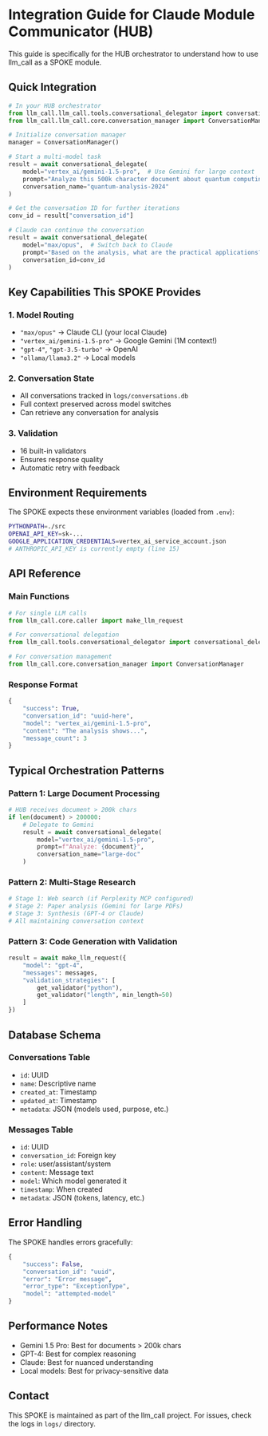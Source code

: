# Integration Guide for Claude Module Communicator (HUB)

This guide is specifically for the HUB orchestrator to understand how to use llm_call as a SPOKE module.

## Quick Integration

```python
# In your HUB orchestrator
from llm_call.llm_call.tools.conversational_delegator import conversational_delegate
from llm_call.llm_call.core.conversation_manager import ConversationManager

# Initialize conversation manager
manager = ConversationManager()

# Start a multi-model task
result = await conversational_delegate(
    model="vertex_ai/gemini-1.5-pro",  # Use Gemini for large context
    prompt="Analyze this 500k character document about quantum computing",
    conversation_name="quantum-analysis-2024"
)

# Get the conversation ID for further iterations
conv_id = result["conversation_id"]

# Claude can continue the conversation
result = await conversational_delegate(
    model="max/opus",  # Switch back to Claude
    prompt="Based on the analysis, what are the practical applications?",
    conversation_id=conv_id
)
```

## Key Capabilities This SPOKE Provides

### 1. Model Routing
- `"max/opus"` → Claude CLI (your local Claude)
- `"vertex_ai/gemini-1.5-pro"` → Google Gemini (1M context!)
- `"gpt-4"`, `"gpt-3.5-turbo"` → OpenAI
- `"ollama/llama3.2"` → Local models

### 2. Conversation State
- All conversations tracked in `logs/conversations.db`
- Full context preserved across model switches
- Can retrieve any conversation for analysis

### 3. Validation
- 16 built-in validators
- Ensures response quality
- Automatic retry with feedback

## Environment Requirements

The SPOKE expects these environment variables (loaded from `.env`):
```bash
PYTHONPATH=./src
OPENAI_API_KEY=sk-...
GOOGLE_APPLICATION_CREDENTIALS=vertex_ai_service_account.json
# ANTHROPIC_API_KEY is currently empty (line 15)
```

## API Reference

### Main Functions

```python
# For single LLM calls
from llm_call.core.caller import make_llm_request

# For conversational delegation
from llm_call.tools.conversational_delegator import conversational_delegate

# For conversation management
from llm_call.core.conversation_manager import ConversationManager
```

### Response Format

```python
{
    "success": True,
    "conversation_id": "uuid-here",
    "model": "vertex_ai/gemini-1.5-pro",
    "content": "The analysis shows...",
    "message_count": 3
}
```

## Typical Orchestration Patterns

### Pattern 1: Large Document Processing
```python
# HUB receives document > 200k chars
if len(document) > 200000:
    # Delegate to Gemini
    result = await conversational_delegate(
        model="vertex_ai/gemini-1.5-pro",
        prompt=f"Analyze: {document}",
        conversation_name="large-doc"
    )
```

### Pattern 2: Multi-Stage Research
```python
# Stage 1: Web search (if Perplexity MCP configured)
# Stage 2: Paper analysis (Gemini for large PDFs)
# Stage 3: Synthesis (GPT-4 or Claude)
# All maintaining conversation context
```

### Pattern 3: Code Generation with Validation
```python
result = await make_llm_request({
    "model": "gpt-4",
    "messages": messages,
    "validation_strategies": [
        get_validator("python"),
        get_validator("length", min_length=50)
    ]
})
```

## Database Schema

### Conversations Table
- `id`: UUID
- `name`: Descriptive name
- `created_at`: Timestamp
- `updated_at`: Timestamp
- `metadata`: JSON (models used, purpose, etc.)

### Messages Table
- `id`: UUID
- `conversation_id`: Foreign key
- `role`: user/assistant/system
- `content`: Message text
- `model`: Which model generated it
- `timestamp`: When created
- `metadata`: JSON (tokens, latency, etc.)

## Error Handling

The SPOKE handles errors gracefully:
```python
{
    "success": False,
    "conversation_id": "uuid",
    "error": "Error message",
    "error_type": "ExceptionType",
    "model": "attempted-model"
}
```

## Performance Notes

- Gemini 1.5 Pro: Best for documents > 200k chars
- GPT-4: Best for complex reasoning
- Claude: Best for nuanced understanding
- Local models: Best for privacy-sensitive data

## Contact

This SPOKE is maintained as part of the llm_call project.
For issues, check the logs in `logs/` directory.